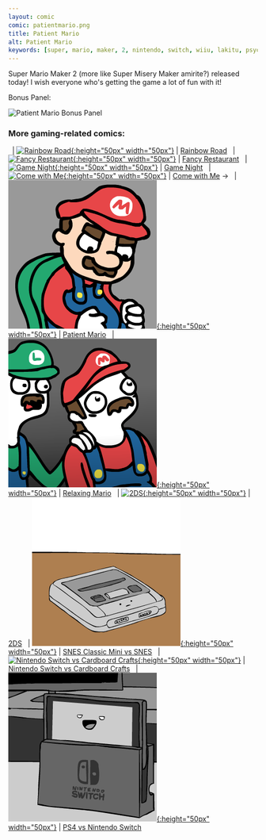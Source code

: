 ```yaml
---
layout: comic
comic: patientmario.png
title: Patient Mario
alt: Patient Mario
keywords: [super, mario, maker, 2, nintendo, switch, wiiu, lakitu, psychologist, shrink, age, old, koopa, goomba, sun, angry, level, world, create, creation, thwomp, spring, p, switch, doctor, normal, luigi, mushroom, pole]
---
```


Super Mario Maker 2 (more like Super Misery Maker amirite?) released today! I wish everyone who's getting the game a lot of fun with it!



Bonus Panel:

![Patient Mario Bonus Panel](/images/patientmario_bonus.png)


### More gaming-related comics:

&nbsp; | [![Rainbow Road](/thumbs/rainbowroad.png){:height="50px" width="50px"}](https://lolnein.com/2017/05/04/rainbowroad/) | [Rainbow Road](https://lolnein.com/2017/05/04/rainbowroad/)
&nbsp; | [![Fancy Restaurant](/thumbs/fancyrestaurant.png){:height="50px" width="50px"}](https://lolnein.com/2017/10/27/fancyrestaurant/) | [Fancy Restaurant](https://lolnein.com/2017/10/27/fancyrestaurant/)
&nbsp; | [![Game Night](/thumbs/gamenight.png){:height="50px" width="50px"}](https://lolnein.com/2018/04/30/gamenight/) | [Game Night](https://lolnein.com/2018/04/30/gamenight/)
&nbsp; | [![Come with Me](/thumbs/comewithme.png){:height="50px" width="50px"}](https://lolnein.com/2019/03/18/comewithme/) | [Come with Me](https://lolnein.com/2019/03/18/comewithme/)
&rarr; &nbsp; | [![Patient Mario](/thumbs/patientmario.png){:height="50px" width="50px"}](https://lolnein.com/2019/06/28/patientmario/) | [Patient Mario](https://lolnein.com/2019/06/28/patientmario/)
&nbsp; | [![Relaxing Mario](/thumbs/relaxingmario.png){:height="50px" width="50px"}](https://lolnein.com/2020/04/07/relaxingmario/) | [Relaxing Mario](https://lolnein.com/2020/04/07/relaxingmario/)
&nbsp; | [![2DS](/thumbs/2ds.png){:height="50px" width="50px"}](https://lolnein.com/2013/09/06/2ds/) | [2DS](https://lolnein.com/2013/09/06/2ds/)
&nbsp; | [![SNES Classic Mini vs SNES](/thumbs/snesclassicminivssnes.png){:height="50px" width="50px"}](https://lolnein.com/2017/06/27/snesclassicminivssnes/) | [SNES Classic Mini vs SNES](https://lolnein.com/2017/06/27/snesclassicminivssnes/)
&nbsp; | [![Nintendo Switch vs Cardboard Crafts](/thumbs/nintendoswitchvscardboardcrafts.png){:height="50px" width="50px"}](https://lolnein.com/2018/01/18/nintendoswitchvscardboardcrafts/) | [Nintendo Switch vs Cardboard Crafts](https://lolnein.com/2018/01/18/nintendoswitchvscardboardcrafts/)
&nbsp; | [![PS4 vs Nintendo Switch](/thumbs/ps4vsnintendoswitch.png){:height="50px" width="50px"}](https://lolnein.com/2016/10/21/ps4vsnintendoswitch/) | [PS4 vs Nintendo Switch](https://lolnein.com/2016/10/21/ps4vsnintendoswitch/)